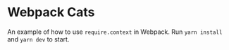 # Webpack Cats

An example of how to use `require.context` in Webpack. Run `yarn install` and `yarn dev` to start.
